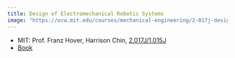 ```yaml
---
title: Design of Electromechanical Robotic Systems
image: "https://ocw.mit.edu/courses/mechanical-engineering/2-017j-design-of-electromechanical-robotic-systems-fall-2009/2-017jf09.jpg"
---
```


- MIT: Prof. Franz Hover, Harrison Chin, [2.017J/1.015J](https://ocw.mit.edu/courses/mechanical-engineering/2-017j-design-of-electromechanical-robotic-systems-fall-2009/index.htm)
- [Book](MIT2_017JF09_coursetext.pdf)
